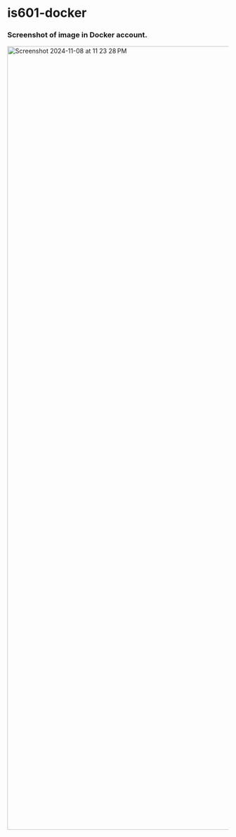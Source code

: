 # is601-docker

### Screenshot of image in Docker account.
<img width="1784" alt="Screenshot 2024-11-08 at 11 23 28 PM" src="https://github.com/user-attachments/assets/3c28c279-2394-4d22-a322-f025b08867a1">
